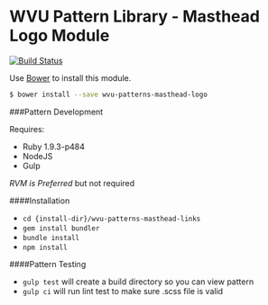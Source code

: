 # WVU Pattern Library - Masthead Logo Module

[![Build Status](https://travis-ci.org/wvu-patterns/wvu-patterns-masthead-links.svg?branch=master)](https://travis-ci.org/wvu-patterns/wvu-patterns-masthead-links)

Use [Bower](http://bower.io/) to install this module.

```bash
$ bower install --save wvu-patterns-masthead-logo
```


###Pattern Development

Requires:

* Ruby 1.9.3-p484
* NodeJS
* Gulp

*RVM is Preferred* but not required

####Installation

* `cd {install-dir}/wvu-patterns-masthead-links`
* `gem install bundler`
* `bundle install`
* `npm install`

####Pattern Testing

* `gulp test` will create a build directory so you can view pattern
* `gulp ci` will run lint test to make sure .scss file is valid
